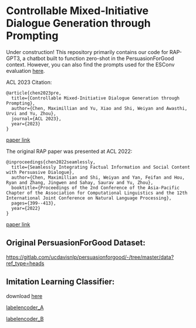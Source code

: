 # Controllable Mixed-Initiative Dialogue Generation through Prompting
Under construction! This repository primarily contains our code for RAP-GPT3, a chatbot built to function zero-shot in the PersuasionForGood context. However, you can also find the prompts used for the ESConv evaluation [here](https://github.com/maxlchen/Controllable-Mixed-Initiative-Dialogue-Generation/blob/main/ESConv_Prompts.tsv).

ACL 2023 Citation:

```
@article{chen2023pre,
  title={Controllable Mixed-Initiative Dialogue Generation through Prompting},
  author={Chen, Maximillian and Yu, Xiao and Shi, Weiyan and Awasthi, Urvi and Yu, Zhou},
  journal={ACL 2023},
  year={2023}
}
```

[paper link](https://aclanthology.org/2023.acl-short.82/)

The original RAP paper was presented at ACL 2022:

```
@inproceedings{chen2022seamlessly,
  title={Seamlessly Integrating Factual Information and Social Content with Persuasive Dialogue},
  author={Chen, Maximillian and Shi, Weiyan and Yan, Feifan and Hou, Ryan and Zhang, Jingwen and Sahay, Saurav and Yu, Zhou},
  booktitle={Proceedings of the 2nd Conference of the Asia-Pacific Chapter of the Association for Computational Linguistics and the 12th International Joint Conference on Natural Language Processing},
  pages={399--413},
  year={2022}
}
```

[paper link](https://aclanthology.org/2022.aacl-main.31/)

## Original PersuasionForGood Dataset: 

https://gitlab.com/ucdavisnlp/persuasionforgood/-/tree/master/data?ref_type=heads


## Imitation Learning Classifier:

download [here](https://drive.google.com/file/d/1kLuLme1fS8hTphf-ebgfPCRKHovSX_zc/view?usp=sharing)

[labelencoder_A](https://drive.google.com/file/d/1tb2MnbZVx7gbWgStxUNQLJvEjyHbb8l7/view?usp=sharing)

[labelencoder_B](https://drive.google.com/file/d/1lnyGEOAgWVHH3-NYl7S3ppcOJExVIVpZ/view?usp=sharing)